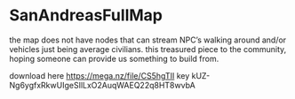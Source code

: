 # SanAndreasFullMap
the map does not have nodes that can stream NPC’s walking around and/or vehicles just being average civilians. this treasured piece to the community, hoping someone can provide us something to build from.

download here
https://mega.nz/file/CS5hgTII
key
kUZ-Ng6ygfxRkwUIgeSIlLxO2AuqWAEQ22q8HT8wvbA
